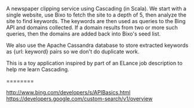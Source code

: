 A newspaper clipping service using Cascading (in Scala). We start with a single website, use Bixo to fetch the site to a depth of 5, then analyze the site to find keywords. The keywords are then used as queries to the Bing API and domains collected. If a domain results from two or more such queries, then the domains are added back into Bixo's seed list.

We also use the Apache Cassandra database to store extracted keywords as {url: keyword} pairs so we don't do duplicate work.

This is a toy application inspired by part of an ELance job description to help me learn Cascading.


========

http://www.bing.com/developers/s/APIBasics.html
https://developers.google.com/custom-search/v1/overview

